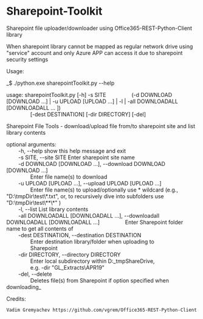 # Sharepoint-Toolkit
Sharepoint file uploader/downloader using Office365-REST-Python-Client library


When sharepoint library cannot be mapped as regular network drive using "service" account and only Azure APP can access it due to sharepoint security settings


Usage:

_$  ./python.exe sharepointToolkit.py  --help

usage: sharepointToolkit.py [-h] -s SITE 
&nbsp; &nbsp; &nbsp; &nbsp; &nbsp; &nbsp; &nbsp; &nbsp; (-d DOWNLOAD [DOWNLOAD ...] | -u UPLOAD [UPLOAD ...] | -l | -all DOWNLOADALL [DOWNLOADALL ... ])  
&nbsp; &nbsp; &nbsp; &nbsp; &nbsp; &nbsp; &nbsp; &nbsp; [-dest DESTINATION] [-dir DIRECTORY] [-del] 

Sharepoint File Tools - download/upload file from/to sharepoint site and list
library contents

optional arguments:  
 &nbsp; &nbsp; &nbsp; &nbsp;  -h, --help            show this help message and exit  
 &nbsp; &nbsp; &nbsp; &nbsp;  -s SITE, --site SITE  Enter sharepoint site name  
 &nbsp; &nbsp; &nbsp; &nbsp;  -d DOWNLOAD [DOWNLOAD ...], --download DOWNLOAD [DOWNLOAD ...]  
 &nbsp; &nbsp; &nbsp; &nbsp; &nbsp; &nbsp; &nbsp; &nbsp;                        Enter file name(s) to download  
 &nbsp; &nbsp; &nbsp; &nbsp;  -u UPLOAD [UPLOAD ...], --upload UPLOAD [UPLOAD ...]  
 &nbsp; &nbsp; &nbsp; &nbsp; &nbsp; &nbsp; &nbsp; &nbsp;                        Enter file name(s) to upload/optionally use * wildcard (e.g., "D:\tmpDir\test\\\*.txt", or, to recursively dive into subfolders use "D:\tmpDir\test\\**\\\*" )  
 &nbsp; &nbsp; &nbsp; &nbsp;  -l, --list            List library contents  
 &nbsp; &nbsp; &nbsp; &nbsp;  -all DOWNLOADALL [DOWNLOADALL ...], --downloadall DOWNLOADALL [DOWNLOADALL ...] 
 &nbsp; &nbsp; &nbsp; &nbsp; &nbsp; &nbsp; &nbsp; &nbsp;                        Enter Sharepoint folder name to get all contents of   
 &nbsp; &nbsp; &nbsp; &nbsp;  -dest DESTINATION, --destination DESTINATION  
 &nbsp; &nbsp; &nbsp; &nbsp; &nbsp; &nbsp; &nbsp; &nbsp;                        Enter destination library/folder when uploading to  
 &nbsp; &nbsp; &nbsp; &nbsp; &nbsp; &nbsp; &nbsp; &nbsp;                        Sharepoint  
 &nbsp; &nbsp; &nbsp; &nbsp;  -dir DIRECTORY, --directory DIRECTORY  
 &nbsp; &nbsp; &nbsp; &nbsp; &nbsp; &nbsp; &nbsp; &nbsp;                        Enter local subdirectory within D:\_tmpShareDrive,  
 &nbsp; &nbsp; &nbsp; &nbsp; &nbsp; &nbsp; &nbsp; &nbsp;                        e.g. -dir "GL_Extracts\APR19"  
 &nbsp; &nbsp; &nbsp; &nbsp;  -del, --delete   
 &nbsp; &nbsp; &nbsp; &nbsp; &nbsp; &nbsp; &nbsp; &nbsp;                        Deletes file(s) from Sharepoint if option specified when downloading_ 



Credits:

	Vadim Gremyachev https://github.com/vgrem/Office365-REST-Python-Client



